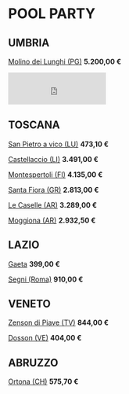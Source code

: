 # POOL PARTY

## UMBRIA
<a href="https://www.hometogo.it/rental/4b6aa5dc103ca95b?arrival=2020-08-22&bathrooms=1&bedrooms=1&bounds=44.70470%2C10.68567%3B38.43135%2C15.04285&clickId=ZS770RKW&directId=4b6aa5dc103ca95b&dp=0&duration=1&id=e374f60b1245b954&location=5460aeae078f7&minPricePerNight=340EUR&pCon=5200%7CEUR%7C2020-08-22%7C1%7C2%7C1593362702%7C0%7C0&pricetype=perNight&prodName=JM&prodSource=Search&rating=1&sT=withDates&screen=search&searchId=b3f9e51a4374031c&type%5B0%5D=chalet&type%5B1%5D=holiday_house&type%5B2%5D=luxury&type%5B3%5D=villa" target="_blank">Molino dei Lunghi (PG)</a>
**5.200,00 €**
<iframe src="https://www.facebook.com/plugins/like.php?href=https%3A%2F%2Fhttps://www.hometogo.it/rental/4b6aa5dc103ca95b?arrival=2020-08-22&bathrooms=1&bedrooms=1&bounds=44.70470%2C10.68567%3B38.43135%2C15.04285&clickId=ZS770RKW&directId=4b6aa5dc103ca95b&dp=0&duration=1&id=e374f60b1245b954&location=5460aeae078f7&minPricePerNight=340EUR&pCon=5200%7CEUR%7C2020-08-22%7C1%7C2%7C1593362702%7C0%7C0&pricetype=perNight&prodName=JM&prodSource=Search&rating=1&sT=withDates&screen=search&searchId=b3f9e51a4374031c&type%5B0%5D=chalet&type%5B1%5D=holiday_house&type%5B2%5D=luxury&type%5B3%5D=villa</a>%2F&width=200&layout=box_count&action=like&size=small&share=false&height=65&appId" width="200" height="65" style="border:none;overflow:hidden" scrolling="no" frameborder="0" allowTransparency="true" allow="encrypted-media"></iframe>

## TOSCANA
<a href="https://www.hometogo.it/rental/z64e8cfa0de31a635?arrival=2020-08-22&bathrooms=1&bedrooms=1&children=0&clickId=JLXT9VZJ&dp=0&duration=1&expand=1%2C2%2C3&location=5460aeae078f7&minPricePerNight=340EUR&pCon=473.1%7CEUR%7C2020-08-22%7C1%7C2%7C1593361400%7C0%7C0&persons=6&pricetype=perNight&prodName=JM&prodSource=Search&rating=1&sT=withDates&screen=search&searchId=228cfafb1274dc7a&type[]=chalet&type[]=holiday_house&type[]=luxury&type[]=villa" target="_blank">San Pietro a vico (LU)</a> **473,10 €**

<a href="https://www.hometogo.it/rental/6b3bae5c92e9983e?arrival=2020-08-22&bathrooms=1&bedrooms=1&clickId=PLND788V&directId=6b3bae5c92e9983e&dp=0&duration=1&id=7b738cd754edff6f&location=5460aeae078f7&minPricePerNight=340EUR&pCon=3491%7CEUR%7C2020-08-22%7C1%7C2%7C1593362118%7C0%7C0&pricetype=perNight&prodName=JM&prodSource=Search&rating=1&sT=withDates&screen=search&searchId=228cfafb1274dc7a&type%5B0%5D=chalet&type%5B1%5D=holiday_house&type%5B2%5D=luxury&type%5B3%5D=villa" target="_blank">Castellaccio (LI)</a> **3.491,00 €**

<a href="https://www.hometogo.it/rental/19806fed02ea2831d013dafc3326a023?arrival=2020-08-22&bathrooms=1&bedrooms=1&bounds=44.70470%2C10.68567%3B38.43135%2C15.04285&clickId=3M8NQS45&directId=19806fed02ea2831d013dafc3326a023&dp=0&duration=1&id=177f811a5de15929&location=5460aeae078f7&minPricePerNight=340EUR&pCon=4134.4%7CEUR%7C2020-08-22%7C1%7C2%7C1593362421%7C0%7C0&pricetype=perNight&prodName=JM&prodSource=Search&rating=1&sT=withDates&screen=search&searchId=b3f9e51a4374031c&type%5B0%5D=chalet&type%5B1%5D=holiday_house&type%5B2%5D=luxury&type%5B3%5D=villa" target="_blank">Montespertoli (FI)</a> **4.135,00 €**

<a href="https://www.hometogo.it/rental/d45e9668d08bc01ca08e917689e17b3a?arrival=2020-08-22&bathrooms=1&bedrooms=1&bounds=44.70470%2C10.68567%3B38.43135%2C15.04285&clickId=Z8PD0PMR&directId=d45e9668d08bc01ca08e917689e17b3a&dp=0&duration=1&id=da987ff62ae49f70&location=5460aeae078f7&minPricePerNight=340EUR&pCon=2812.05%7CEUR%7C2020-08-22%7C1%7C2%7C1593362784%7C0%7C0&pricetype=perNight&prodName=JM&prodSource=Search&rating=1&sT=withDates&screen=search&searchId=adb68667080f1c15&type%5B0%5D=chalet&type%5B1%5D=holiday_house&type%5B2%5D=luxury&type%5B3%5D=villa" target="_blank">Santa Fiora (GR)</a> **2.813,00 €**

<a href="https://www.hometogo.it/rental/4d0d3e4bfa35f87e?arrival=2020-08-22&bathrooms=1&bedrooms=1&bounds=44.70470%2C10.68567%3B38.43135%2C15.04285&clickId=N0F5YB6R&directId=4d0d3e4bfa35f87e&dp=0&duration=1&id=7d6639d37a1840d4&location=5460aeae078f7&minPricePerNight=340EUR&pCon=3289%7CEUR%7C2020-08-22%7C1%7C2%7C1593362893%7C0%7C0&pricetype=perNight&prodName=JM&prodSource=Search&rating=1&sT=withDates&screen=search&searchId=adb68667080f1c15&type%5B0%5D=chalet&type%5B1%5D=holiday_house&type%5B2%5D=luxury&type%5B3%5D=villa" target="_blank">Le Caselle (AR)</a> **3.289,00 €**

<a href="https://www.hometogo.it/rental/85b4f13c5d64a109?arrival=2020-08-22&bathrooms=1&bedrooms=1&bounds=44.70470%2C10.68567%3B38.43135%2C15.04285&clickId=GW06JSS1&directId=85b4f13c5d64a109&dp=0&duration=1&id=558b5062abdf89b9&location=5460aeae078f7&minPricePerNight=340EUR&pCon=2932.5%7CEUR%7C2020-08-22%7C1%7C2%7C1593363135%7C0%7C0&pricetype=perNight&prodName=JM&prodSource=Search&rating=1&sT=withDates&screen=search&searchId=adb68667080f1c15&type%5B0%5D=chalet&type%5B1%5D=holiday_house&type%5B2%5D=luxury&type%5B3%5D=villa" target="_blank">Moggiona (AR)</a> **2.932,50 €**

## LAZIO
<a href="https://www.booking.com/hotel/it/gaeta-gulf-castle.it.html?aid=1259720&label=metahometogo-link-metait-hotel-2643675_xqdz-3cb810a1e8b69b1c19329fe02043fc2e_dev-dsk_los-1_ver-vr_br-h2g&sid=755e0b0045f7a9a27b97880526c824c7&all_sr_blocks=264367501_105451030_2_0_0&checkin=2020-08-22&checkout=2020-08-23&dest_id=-121789&dest_type=city&from_beach_non_key_ufi_sr=1&group_adults=2&group_children=0&hapos=1&highlighted_blocks=264367501_105451030_2_0_0&hpos=1&no_rooms=1&sr_order=popularity&sr_pri_blocks=264367501_105451030_2_0_0__39895&srepoch=1593361666&srpvid=36f373c184580005&ucfs=1&from=searchresults;highlight_room=#hotelTmpl" target="_blank">Gaeta</a> **399,00 €**

<a href="https://www.hometogo.it/rental/0ef04b5b1b4244bf?arrival=2020-08-22&bathrooms=1&bedrooms=1&bounds=44.70470%2C10.68567%3B38.43135%2C15.04285&clickId=NJQH7WR8&directId=0ef04b5b1b4244bf&dp=0&duration=1&id=ec01cb7d74070f25&location=5460aeae078f7&minPricePerNight=340EUR&pCon=910%7CEUR%7C2020-08-22%7C1%7C2%7C1593362569%7C0%7C0&pricetype=perNight&prodName=JM&prodSource=Search&rating=1&sT=withDates&screen=search&searchId=adb68667080f1c15&type%5B0%5D=chalet&type%5B1%5D=holiday_house&type%5B2%5D=luxury&type%5B3%5D=villa" target="_blank">Segni (Roma)</a> **910,00 €**

## VENETO
<a href="https://www.hometogo.it/rental/b1f0ac457325ec5f0225b39f54d04e3e?arrival=2020-08-22&bathrooms=1&bedrooms=1&clickId=00G7CP0R&directId=b1f0ac457325ec5f0225b39f54d04e3e&dp=0&duration=1&id=022c515ba7749d33&location=5460aeae078f7&minPricePerNight=340EUR&pCon=843.6%7CEUR%7C2020-08-22%7C1%7C2%7C1593361641%7C0%7C0&pricetype=perNight&prodName=JM&prodSource=Search&rating=1&sT=withDates&screen=search&searchId=228cfafb1274dc7a&type%5B0%5D=chalet&type%5B1%5D=holiday_house&type%5B2%5D=luxury&type%5B3%5D=villa" target="_blank">Zenson di Piave (TV)</a> **844,00 €**

<a href="https://www.booking.com/hotel/it/25wh-venice-country-villa-pool-a-47-c-garden.it.html?aid=1259720&label=metahometogo-link-metait-hotel-4025703_xqdz-3cb810a1e8b69b1c19329fe02043fc2e_dev-dsk_los-1_ver-vr_br-h2g&sid=755e0b0045f7a9a27b97880526c824c7&all_sr_blocks=402570302_123866948_2_2_0&checkin=2020-08-22&checkout=2020-08-23&dest_id=-116923&dest_type=city&group_adults=2&group_children=0&hapos=1&highlighted_blocks=402570302_123866948_2_2_0&hpos=1&no_rooms=1&sr_order=popularity&sr_pri_blocks=402570302_123866948_2_2_0__40400&srepoch=1593361922&srpvid=c84b74407c460004&ucfs=1&from=searchresults;highlight_room=#hotelTmpl" target="_blank">Dosson (VE)</a> **404,00 €**

## ABRUZZO
<a href="https://www.hometogo.it/rental/z9cbbc326b763d374?arrival=2020-08-22&bathrooms=1&bedrooms=1&bounds=44.70470%2C10.68567%3B38.43135%2C15.04285&clickId=CZBJK5HG&directId=z9cbbc326b763d374&dp=0&duration=1&id=z9cbbc326b763d374&location=5460aeae078f7&minPricePerNight=340EUR&pCon=575.7%7CEUR%7C2020-08-22%7C1%7C2%7C1593362531%7C0%7C0&pricetype=perNight&prodName=JM&prodSource=Search&rating=1&sT=withDates&screen=search&searchId=b3f9e51a4374031c&type%5B0%5D=chalet&type%5B1%5D=holiday_house&type%5B2%5D=luxury&type%5B3%5D=villa" target="_blank">Ortona (CH)</a> **575,70 €**
